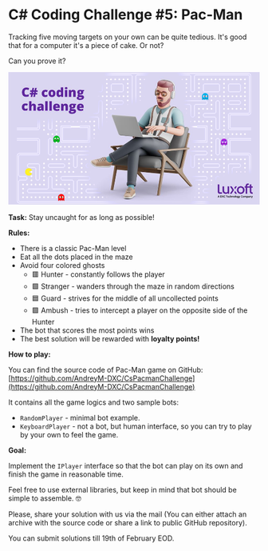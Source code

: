 # C# Coding Challenge #5: Pac-Man

Tracking five moving targets on your own can be quite tedious. It's good that for a computer it's a piece of cake. Or not?

Can you prove it?

![](https://github.com/AndreyM-DXC/CsPacmanChallenge/blob/main/banner.png?raw=true)

**Task:** Stay uncaught for as long as possible!

**Rules:**
* There is a classic Pac-Man level
* Eat all the dots placed in the maze
* Avoid four colored ghosts
   * 🟥 Hunter - constantly follows the player
   * 🟩 Stranger - wanders through the maze in random directions
   * 🟦 Guard - strives for the middle of all uncollected points
   * 🟪 Ambush - tries to intercept a player on the opposite side of the Hunter
* The bot that scores the most points wins
* The best solution will be rewarded with **loyalty points!**

**How to play:**

You can find the source code of Pac-Man game on GitHub:
[https://github.com/AndreyM-DXC/CsPacmanChallenge](https://github.com/AndreyM-DXC/CsPacmanChallenge)

It contains all the game logics and two sample bots:
* `RandomPlayer` - minimal bot example.
* `KeyboardPlayer` - not a bot, but human interface, so you can try to play by your own to feel the game.

**Goal:**

Implement the `IPlayer` interface so that the bot can play on its own and finish the game in reasonable time.

Feel free to use external libraries, but keep in mind that bot should be simple to assemble. 🤓

Please, share your solution with us via the mail (You can either attach an archive with the source code or share a link to public GitHub repository).

You can submit solutions till 19th of February EOD.